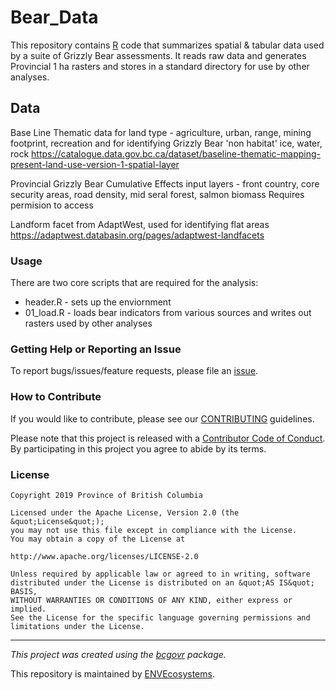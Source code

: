 <!-- Add a project state badge
See https://github.com/BCDevExchange/Our-Project-Docs/blob/master/discussion/projectstates.md
If you have bcgovr installed and you use RStudio, click the 'Insert BCDevex Badge' Addin. -->
Bear\_Data
==========

This repository contains [R](https://www.r-project.org/) code that summarizes spatial & tabular data used by a suite of Grizzly Bear assessments. It reads raw data and generates Provincial 1 ha rasters and stores in a standard directory for use by other analyses.

Data
----

Base Line Thematic data for land type - agriculture, urban, range, mining footprint, recreation and for identifying Grizzly Bear 'non habitat' ice, water, rock <https://catalogue.data.gov.bc.ca/dataset/baseline-thematic-mapping-present-land-use-version-1-spatial-layer>

Provincial Grizzly Bear Cumulative Effects input layers - front country, core security areas, road density, mid seral forest, salmon biomass Requires permision to access

Landform facet from AdaptWest, used for identifying flat areas <https://adaptwest.databasin.org/pages/adaptwest-landfacets>

### Usage

There are two core scripts that are required for the analysis:

-   header.R - sets up the enviornment
-   01\_load.R - loads bear indicators from various sources and writes out rasters used by other analyses

### Getting Help or Reporting an Issue

To report bugs/issues/feature requests, please file an [issue](https://github.com/bcgov/Bear_Data/issues/).

### How to Contribute

If you would like to contribute, please see our [CONTRIBUTING](CONTRIBUTING.md) guidelines.

Please note that this project is released with a [Contributor Code of Conduct](CODE_OF_CONDUCT.md). By participating in this project you agree to abide by its terms.

### License

    Copyright 2019 Province of British Columbia

    Licensed under the Apache License, Version 2.0 (the &quot;License&quot;);
    you may not use this file except in compliance with the License.
    You may obtain a copy of the License at

    http://www.apache.org/licenses/LICENSE-2.0

    Unless required by applicable law or agreed to in writing, software distributed under the License is distributed on an &quot;AS IS&quot; BASIS,
    WITHOUT WARRANTIES OR CONDITIONS OF ANY KIND, either express or implied.
    See the License for the specific language governing permissions and limitations under the License.

------------------------------------------------------------------------

*This project was created using the [bcgovr](https://github.com/bcgov/bcgovr) package.*

This repository is maintained by [ENVEcosystems](https://github.com/orgs/bcgov/teams/envecosystems/members).
